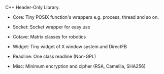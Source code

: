 C++ Header-Only Library.

- Core: Tiny POSIX function's wrappers e.g. process, thread and so on.

- Socket: Socket wrapper for easy use

- Cotave: Matrix classes for robotics

- Widget: Tiny widget of X window system and DirectFB

- Readline: One class readline (Non-GPL)

- Misc: Minimum encryption and cipher (RSA, Camellia, SHA256)